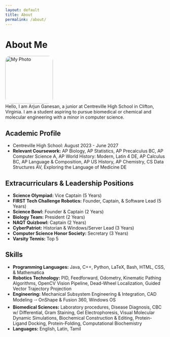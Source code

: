```yaml
---
layout: default
title: About
permalink: /about/
---
```


# About Me
<div class="about-container">
  <img src="{{Arjun-Ganesan.github.io}}/IMG_20250831_103122.jpg" alt="My Photo" width="150px" style="border-radius:15px;">
  
  <div class="about-text">  
  Hello, I am Arjun Ganesan, a junior at Centreville High School in Clifton, Virginia. I am a student aspiring to pursue        biomedical or chemical and molecular engineering with a minor in computer science. 
  </div>
</div>

## Academic Profile
* Centreville High School: August 2023 - June 2027
* **Relevant Coursework:** AP Biology, AP Statistics, AP Precalculus BC, AP Computer Science A, AP World History: Modern, Latin 4 DE, AP Calculus BC, AP Language & Composition, AP US History, AP Chemistry, CS Data Structures AV, Exploring the Language of Medicine DE

## Extracurriculars & Leadership Positions
* **Science Olympiad:** Vice Captain (5 Years)
* **FIRST Tech Challenge Robotics:** Founder, Captain, & Software Lead (5 Years)
* **Science Bowl:** Founder & Captain (2 Years)
* **Biology Team:** President (2 Years)
* **NAQT Quizbowl:** Captain (2 Years)
* **CyberPatriot:** Historian & Windows/Server Lead (3 Years)
* **Computer Science Honor Society:** Secretary (3 Years)
* **Varsity Tennis:** Top 5 

## Skills
* **Programming Languages:** Java, C++,  Python,  LaTeX, Bash, HTML, CSS, & Mathematica
* **Robotics Technology:** PID, Feedforward, Odometry, Kinematic Pathing Algorithms, OpenCV Vision Pipeline, Dead-Wheel Localization, Guided Vector Trajectory Projection
* **Engineering:** Mechanical Subsystem Engineering & Integration, CAD Modeling 🠂 OnShape & Fusion 360, Windows OS
* **Biomedical Sciences:** Laboratory procedures, Disease Diagnosis, CBC w/ Differential, Gram Staining, Gel Electrophoresis, Visual Molecular Dynamic Simulations, Biochemical Construction & Editing, Protein-Ligand Docking, Protein-Folding, Computational Biochemistry
* **Languages:** English, Latin, Tamil

